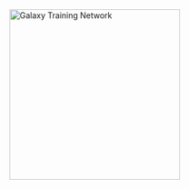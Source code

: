 <div class='center'><a href='/Teach'><img src='/Images/GalaxyLogos/GTNLogo300.png' alt='Galaxy Training Network' width="300" /></a></div>
